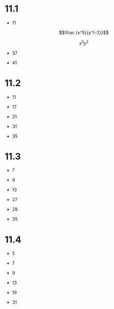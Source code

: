 # 11.1

* 11

$$\frac {x^5}{y^{-2}}$$

$$x^5y^2$$

* 37

* 41

# 11.2

* 11

* 17

* 21

* 31

* 35

# 11.3

* 7

* 9

* 13

* 27

* 29

* 35

# 11.4

* 5

* 7

* 9

* 13

* 19

* 31
